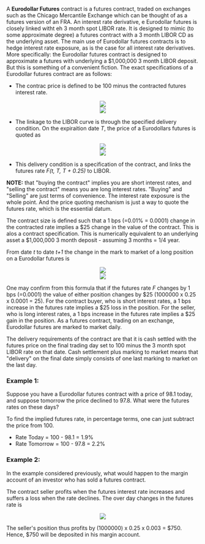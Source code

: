 A __Eurodollar Futures__ contract is a futures contract, traded on exchanges such as the Chicago Mercantile Exchange which can be thought of as a futures version of an FRA.
An interest rate derivative, e Eurodollar futures is closely linked witht eh 3 month spot LIBOR rate.
It is designed to mimic (to some approximate degree) a futures contract with a 3 month LIBOR CD as the underlying asset.
The main use of Eurodollar futures contracts is to hedge interest rate exposure, as is the case for all interest rate derivatives.
More specifically: the Eurodollar futures contract is designed to approximate a futures with underlying a $1,000,000 3 month LIBOR deposit. But this is something of a convenient fiction. The exact specifications of a Eurodollar futures contract are as follows:
- The contrac price is defined to be 100 minus the contracted futures interest rate.

<p align="center">
<img src="https://render.githubusercontent.com/render/math?math=P = 100(1 - F(t, T, T %2B 0.25))"><br>
  <img src="https://render.githubusercontent.com/render/math?math== 100 - Futures\:\:Rate\:\:as\:\:Percentage\:\:"><br>
</p>

- The linkage to the LIBOR curve is through the specified delivery condition. On the expiraition date _T_, the price of a Eurodollars futures is quoted as


<p align="center">
<img src="https://render.githubusercontent.com/render/math?math=P = 100(1 - L(T, T, T %2B 0.25))"><br>
  <img src="https://render.githubusercontent.com/render/math?math== 100 - 3  month\:\:LIBOR\:\:on\:\:date\:\:T"><br>
</p>

- This delivery condition is a specification of the contract, and links the futures rate _F(t, T, T + 0.25)_ to LIBOR.

__NOTE:__ that "buying the contract" implies you are short interest rates, and "selling the contract" means you are long interest rates. "Buying" and "Selling" are just terms of convenience. The interest rate exposure is the whole point. And the price quoting mechanism is just a way to quote the futures rate, which is the essential datum.

The contract size is defined such that a 1 bps (=0.01% = 0.0001) change in the contracted rate implies a $25 change in the value of the contract. This is alos a contract specification. This is numerically equivalent to an underlying asset a $1,000,000 3 month deposit - assuming 3 months = 1/4 year.

From date _t_ to date _t+1_ the change in the mark to market of a long position on a Eurodollar futures is

<p align="center">
<img src="https://render.githubusercontent.com/render/math?math=\big((1000000) ( 1 %2B 0.25F(t %2B 1, T, T %2B 0.25))\big) - \big((1000000) ( 1 %2B 0.25F(t %2B 1, T, T %2B 0.25))\big)"><br>
<img src="https://render.githubusercontent.com/render/math?math=(1000000) (0.25) \times [F(t %2B 1, T, T%2B 0.25) - F(t, T, t %2B 0.25)]">
</p>

One may confirm from this formula that if the futures rate _F_ changes by 1 bps (=0.0001) the value of either position changes by $25 (1000000 x 0.25 x 0.0001 = 25).
For the contract buyer, who is short interest rates, a 1 bps increase in the futures rate implies a $25 loss in the position. For the seller, who is long interest rates, a 1 bps increase in the futures rate implies a $25 gain in the position. As a futures contract, trading on an exchange, Eurodollar futures are marked to market daily.

The delivery requirements of the contract are that it is cash settled with the futures price on the final trading day set to 100 minus the 3 month spot LIBOR rate on that date. Cash settlement plus marking to market means that "delivery" on the final date simply consists of one last marking to market on the last day.

### Example 1:
Suppose you have a Eurodollar futures contract with a price of 98.1 today, and suppose tomorrow the price declined to 97.8. What were the futures rates on these days?

To find the implied futures rate, in percentage terms, one can just subtract the price from 100.
- Rate Today = 100 - 98.1 = 1.9%
- Rate Tomorrow = 100 - 97.8 = 2.2%

### Example 2:
In the example considered previously, what would happen to the margin account of an investor who has sold a futures contract.

The contract seller profits when the futures interest rate increases and suffers a loss when the rate declines. The over day changes in the futures rate is

<p align="center">
<img src="https://render.githubusercontent.com/render/math?math=F(t %2B 1, T, T, %2B 0.25) - F(t, T, t %2B 0.25) = 0.022 - 0.019 = 0.003">
</p>

The seller's position thus profits by (1000000) x 0.25 x 0.003 = $750. Hence, $750 will be deposited in his margin account.
